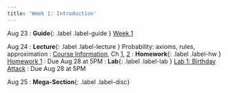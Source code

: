 ```yaml
---
title: 'Week 1: Introduction'
---
```


Aug 23
: **Guide**{: .label .label-guide } [Week 1](/assets/guides/week01.pdf)

Aug 24
: **Lecture**{: .label .label-lecture } Probability: axioms, rules, approximation
    : [Course Information](course-info), Ch [1](http://prob140.org/textbook/content/Chapter_01/00_Fundamentals.html), [2](http://prob140.org/textbook/content/Chapter_02/00_Calculating_Chances.html)
: **Homework**{: .label .label-hw } [Homework 1](http://prob140.datahub.berkeley.edu/hub/user-redirect/git-pull?repo=https://github.com/prob140/materials-fa23&branch=main&subPath=hw/Homework_01.ipynb)
    : Due Aug 28 at 5PM
: **Lab**{: .label .label-lab } [Lab 1: Birthday Attack](http://prob140.datahub.berkeley.edu/hub/user-redirect/git-pull?repo=https://github.com/prob140/materials-fa23&branch=main&subPath=lab/Lab_01.ipynb)
    : Due Aug 28 at 5PM

Aug 25
: **Mega-Section**{: .label .label-disc}


